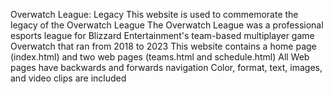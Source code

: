 Overwatch League: Legacy
This website is used to commemorate the legacy of the Overwatch League
The Overwatch League was a professional esports league for Blizzard Entertainment's team-based multiplayer game Overwatch that ran from 2018 to 2023
This website contains a home page (index.html) and two web pages (teams.html and schedule.html)
All Web pages have backwards and forwards navigation
Color, format, text, images, and video clips are included

